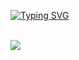[![Typing SVG](https://readme-typing-svg.demolab.com?font=Fira+Code&duration=3000&pause=500&color=F7D11E&center=true&width=435&lines=Hi%2C+I'm+Shluf;%24+npx+shluf;That's+all)](https://git.io/typing-svg)

<!---
shluf/shluf is a ✨ special ✨ repository because its `README.md` (this file) appears on your GitHub profile.
You can click the Preview link to take a look at your changes.
--->
<br>
<img src="https://komarev.com/ghpvc/?username=shluf&color=ff69b4&label=Views">
